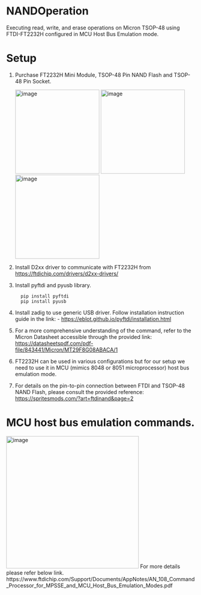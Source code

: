 # NANDOperation
Executing read, write, and erase operations on Micron TSOP-48 using FTDI-FT2232H configured in MCU Host Bus Emulation mode.

# Setup
1) Purchase FT2232H Mini Module, TSOP-48 Pin NAND Flash and TSOP-48 Pin Socket.

   <img width="224" alt="image" src="https://github.com/Rajat5991/off-the-shelf-NAND-Operation/assets/154459536/e275ba37-766d-4fdc-a322-bfbfc4fc0d5d">
   
   <img width="224" alt="image" src="https://github.com/Rajat5991/off-the-shelf-NAND-Operation/assets/154459536/76f8ed64-b37f-4858-ac8a-cffb266f3b1d">
   
   <img width="224" alt="image" src="https://github.com/Rajat5991/off-the-shelf-NAND-Operation/assets/154459536/becf4e97-cfab-4dd3-8a18-688ce8cb417a">

2) Install D2xx driver to communicate with FT2232H from https://ftdichip.com/drivers/d2xx-drivers/
3) Install pyftdi and pyusb library.

         pip install pyftdi
         pip install pyusb        
4) Install zadig to use generic USB driver. Follow installation instruction guide in the link: - https://eblot.github.io/pyftdi/installation.html
5) For a more comprehensive understanding of the command, refer to the Micron Datasheet accessible through the provided link: https://datasheetspdf.com/pdf-file/843441/Micron/MT29F8G08ABACA/1
6) FT2232H can be used in various configurations but for our setup we need to use it in MCU (mimics 8048 or 8051 microprocessor) host bus emulation mode.
7) For details on the pin-to-pin connection between FTDI and TSOP-48 NAND Flash, please consult the provided reference: https://spritesmods.com/?art=ftdinand&page=2

# MCU host bus emulation commands.
<img width="353" alt="image" src="https://github.com/Rajat5991/off-the-shelf-NAND-Operation/assets/154459536/4f6ed4aa-cfa3-49d2-aa45-6f6c97909a2a">
For more details please refer below link.
https://www.ftdichip.com/Support/Documents/AppNotes/AN_108_Command_Processor_for_MPSSE_and_MCU_Host_Bus_Emulation_Modes.pdf
